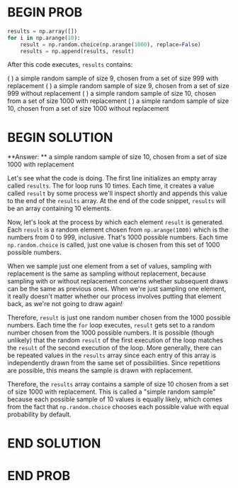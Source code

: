 # BEGIN PROB

```py
results = np.array([])
for i in np.arange(10):
    result = np.random.choice(np.arange(1000), replace=False)
    results = np.append(results, result)
```

After this code executes, `results` contains:

( ) a simple random sample of size 9, chosen from a set of size 999 with replacement
( ) a simple random sample of size 9, chosen from a set of size 999 without replacement
( ) a simple random sample of size 10, chosen from a set of size 1000 with replacement
( ) a simple random sample of size 10, chosen from a set of size 1000 without replacement

# BEGIN SOLUTION

**Answer: ** a simple random sample of size 10, chosen from a set of size 1000 with replacement

Let's see what the code is doing. The first line initializes an empty array called `results`. The for loop runs 10 times. Each time, it creates a value called `result` by some process we'll inspect shortly and appends this value to the end of the `results` array. At the end of the code snippet, `results` will be an array containing 10 elements.

Now, let's look at the process by which each element `result` is generated. Each `result` is a random element chosen from `np.arange(1000)` which is the numbers from 0 to 999, inclusive. That's 1000 possible numbers. Each time `np.random.choice` is called, just one value is chosen from this set of 1000 possible numbers. 

When we sample just one element from a set of values, sampling with replacement is the same as sampling without replacement, because sampling with or without replacement concerns whether subsequent draws can be the same as previous ones. When we're just sampling one element, it really doesn't matter whether our process involves putting that element back, as we're not going to draw again!

Therefore, `result` is just one random number chosen from the 1000 possible numbers. Each time the `for` loop executes, `result` gets set to a random number chosen from the 1000 possible numbers. It is possible (though unlikely) that the random `result` of the first execution of the loop matches the `result` of the second execution of the loop. More generally, there can be repeated values in the `results` array since each entry of this array is independently drawn from the same set of possibilities. Since repetitions are possible, this means the sample is drawn with replacement.

Therefore, the `results` array contains a sample of size 10 chosen from a set of size 1000 with replacement. This is called a "simple random sample" because each possible sample of 10 values is equally likely, which comes from the fact that `np.random.choice` chooses each possible value with equal probability by default.

# END SOLUTION

# END PROB